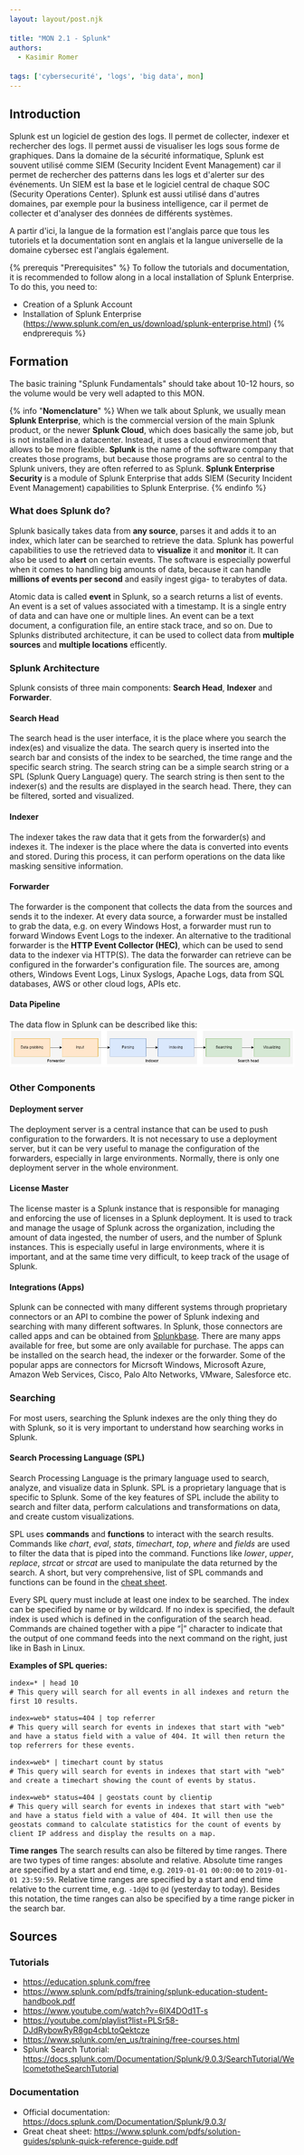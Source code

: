 ```yaml
---
layout: layout/post.njk

title: "MON 2.1 - Splunk"
authors:
  - Kasimir Romer

tags: ['cybersecurité', 'logs', 'big data', mon]
---
```

<!-- Début Résumé -->

<!-- fin résumé -->

## Introduction
Splunk est un logiciel de gestion des logs. Il permet de collecter, indexer et rechercher des logs. Il permet aussi de visualiser les logs sous forme de graphiques. Dans la domaine de la sécurité informatique, Splunk est souvent utilisé comme SIEM (Security Incident Event Management) car il permet de rechercher des patterns dans les logs et d'alerter sur des événements. Un SIEM est la base et le logiciel central de chaque SOC (Security Operations Center).
Splunk est aussi utilisé dans d'autres domaines, par exemple pour la business intelligence, car il permet de collecter et d'analyser des données de différents systèmes.

A partir d'ici, la langue de la formation est l'anglais parce que tous les tutoriels et la documentation sont en anglais et la langue universelle de la domaine cybersec est l'anglais également.

{% prerequis "Prerequisites" %}
To follow the tutorials and documentation, it is recommended to follow along in a local installation of Splunk Enterprise. To do this, you need to:
- Creation of a Splunk Account
- Installation of Splunk Enterprise (https://www.splunk.com/en_us/download/splunk-enterprise.html)
{% endprerequis %}

## Formation
The basic training "Splunk Fundamentals" should take about 10-12 hours, so the volume would be very well adapted to this MON.

{% info "**Nomenclature**" %}
When we talk about Splunk, we usually mean **Splunk Enterprise**, which is the commercial version of the main Splunk product, or the newer **Splunk Cloud**, which does basically the same job, but is not installed in a datacenter. Instead, it uses a cloud environment that allows to be more flexible. **Splunk** is the name of the software company that creates those programs, but because those programs are so central to the Splunk univers, they are often referred to as Splunk. **Splunk Enterprise Security** is a module of Splunk Enterprise that adds SIEM (Security Incident Event Management) capabilities to Splunk Enterprise.
{% endinfo %}

### What does Splunk do?
Splunk basically takes data from **any source**, parses it and adds it to an index, which later can be searched to retrieve the data.
Splunk has powerful capabilities to use the retrieved data to **visualize** it and **monitor** it. It can also be used to **alert** on certain events. The software is especially powerful when it comes to handling big amounts of data, because it can handle **millions of events per second** and easily ingest giga- to terabytes of data.

Atomic data is called **event** in Splunk, so a search returns a list of events. An event is a set of values associated with a
timestamp. It is a single entry of data and can have one or multiple lines. An event can be a text document, a configuration file, an entire
stack trace, and so on. Due to Splunks distributed architecture, it can be used to collect data from **multiple sources** and **multiple locations** efficently.

### Splunk Architecture
Splunk consists of three main components: **Search Head**, **Indexer** and **Forwarder**.

#### Search Head
The search head is the user interface, it is the place where you search the index(es) and visualize the data. The search query is inserted into the search bar and consists of the index to be searched, the time range and the specific search string. The search string can be a simple search string or a SPL (Splunk Query Language) query. The search string is then sent to the indexer(s) and the results are displayed in the search head. There, they can be filtered, sorted and visualized.

#### Indexer
The indexer takes the raw data that it gets from the forwarder(s) and indexes it. The indexer is the place where the data is converted into events and stored. During this process, it can perform operations on the data like masking sensitive information.

#### Forwarder
The forwarder is the component that collects the data from the sources and sends it to the indexer. At every data source, a forwarder must be installed to grab the data, e.g. on every Windows Host, a forwarder must run to forward Windows Event Logs to the indexer. An alternative to the traditional forwarder is the **HTTP Event Collector (HEC)**, which can be used to send data to the indexer via HTTP(S).
The data the forwarder can retrieve can be configured in the forwarder's configuration file. The sources are, among others, Windows Event Logs, Linux Syslogs, Apache Logs, data from SQL databases, AWS or other cloud logs, APIs etc.

#### Data Pipeline
The data flow in Splunk can be described like this:
![Data Pipeline](./pipeline-border.png)

### Other Components
#### Deployment server
The deployment server is a central instance that can be used to push configuration to the forwarders. It is not necessary to use a deployment server, but it can be very useful to manage the configuration of the forwarders, especially in large environments. Normally, there is only one deployment server in the whole environment.

#### License Master
The license master is a Splunk instance that is responsible for managing and enforcing the use of licenses in a Splunk deployment. It is used to track and manage the usage of Splunk across the organization, including the amount of data ingested, the number of users, and the number of Splunk instances. This is especially useful in large environments, where it is important, and at the same time very difficult, to keep track of the usage of Splunk.

#### Integrations (Apps)
Splunk can be connected with many different systems through proprietary connectors or an API to combine the power of Splunk indexing and searching with many different softwares. In Splunk, those connectors are called apps and can be obtained from [Splunkbase](https://splunkbase.splunk.com/). There are many apps available for free, but some are only available for purchase. The apps can be installed on the search head, the indexer or the forwarder. Some of the popular apps are connectors for Micrsoft Windows, Microsoft Azure, Amazon Web Services, Cisco, Palo Alto Networks, VMware, Salesforce etc. 

### Searching
For most users, searching the Splunk indexes are the only thing they do with Splunk, so it is very important to understand how searching works in Splunk.

#### Search Processing Language (SPL)
Search Processing Language is the primary language used to search, analyze, and visualize data in Splunk. SPL is a proprietary language that is specific to Splunk. Some of the key features of SPL include the ability to search and filter data, perform calculations and transformations on data, and create custom visualizations.

SPL uses **commands** and **functions** to interact with the search results. Commands like _chart_, _eval_, _stats_, _timechart_, _top_, _where_ and _fields_ are used to filter the data that is piped into the command. Functions like _lower_, _upper_, _replace_, _strcat_ or _strcat_ are used to
manipulate the data returned by the search. 
A short, but very comprehensive, list of SPL commands and functions can be found in the [cheat sheet](https://www.splunk.com/pdfs/solution-guides/splunk-quick-reference-guide.pdf).

Every SPL query must include at least one index to be searched. The index can be specified by name or by wildcard. If no index is specified, the default index is used which is defined in the configuration of the search head. 
Commands are chained together with a pipe “|” character to indicate that the output of one command feeds into the next command on the right, just like in Bash in Linux. 

**Examples of SPL queries:**
```
index=* | head 10
# This query will search for all events in all indexes and return the first 10 results.
```

```
index=web* status=404 | top referrer
# This query will search for events in indexes that start with "web" and have a status field with a value of 404. It will then return the top referrers for these events.
```

```
index=web* | timechart count by status
# This query will search for events in indexes that start with "web" and create a timechart showing the count of events by status.
```

```
index=web* status=404 | geostats count by clientip
# This query will search for events in indexes that start with "web" and have a status field with a value of 404. It will then use the geostats command to calculate statistics for the count of events by client IP address and display the results on a map.
```

**Time ranges**
The search results can also be filtered by time ranges. There are two types of time ranges: absolute and relative. Absolute time ranges are specified by a start and end time, e.g. ```2019-01-01 00:00:00``` to ```2019-01-01 23:59:59```. Relative time ranges are specified by a start and end time relative to the current time, e.g. ```-1d@d``` to ```@d``` (yesterday to today). Besides this notation, the time ranges can also be specified by a time range picker in the search bar.

## Sources
### Tutorials
- https://education.splunk.com/free
- https://www.splunk.com/pdfs/training/splunk-education-student-handbook.pdf
- https://www.youtube.com/watch?v=6lX4DOd1T-s
- https://youtube.com/playlist?list=PLSr58-DJdRybowRyR8gp4cbLtoQektcze
- https://www.splunk.com/en_us/training/free-courses.html
- Splunk Search Tutorial: https://docs.splunk.com/Documentation/Splunk/9.0.3/SearchTutorial/WelcometotheSearchTutorial

### Documentation
- Official documentation: https://docs.splunk.com/Documentation/Splunk/9.0.3/
- Great cheat sheet: https://www.splunk.com/pdfs/solution-guides/splunk-quick-reference-guide.pdf
